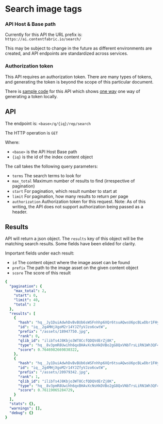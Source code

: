 # Search image tags

### API Host & Base path

Currently for this API the URL prefix is: `https://ai.contentfabric.io/search/`

This may be subject to change in the future as different environments
are created, and API endpoints are standardized across services.

### Authorization token

This API requires an authorization token.  There are many types of
tokens, and generating the token is beyond the scope of this
particular document.

There is [sample code](../sample/vector_search_image.js) for this API
which shows [one way](../sample/util.js#L39) one way of generating a
token locally.

## API

The endpoint is: `<base>/q/{iq}/rep/search`

The HTTP operation is `GET`

Where:

  * `<base>` is the API Host Base path
  * `{iq}` is the id of the index content object

The call takes the following query parameters:

  * `terms` The search terms to look for
  * `max_total` Maximum number of results to find (irrespective of pagination)
  * `start` For pagination, which result number to start at
  * `limit` For pagination, how many results to return per page
  * `authorization` Authorization token for this request.  Note: As of
     this writing, the API does not support authorization being passed
     as a header.

## Results

API will return a json object.  The `results` key of this object will
be the matching search results. Some fields have been elided for
clarity.

Important fields under each result:
  * `id` The content object where the image asset can be found
  * `prefix` The path to the image asset on the given content object
  * `score` The score of this result

```yaml
{
  "pagination": {
    "max_total": 2,
    "start": 0,
    "limit": 40,
    "total": 2
  },
  "results": [
    {
      "hash": "hq__Jy1DuiAdwhDvBvBUb6sWSFnhhp6XQr6tsuAQwsU6pcBLwDbr1FHykWwEo4yZ81xiUXBUMFqVqU",
      "id": "iq__2g4MHjXgoM2r14YJZfyVJzo6cwtW",
      "prefix": "/assets/18947750.jpg",
      "rank": 0,
      "qlib_id": "ilibTs4J8Kbjo3WT8CcfQDQVdErZj8K",
      "type": "hq__8v3pmR8Uwihh6qxBHAvXcNsHkDVBo2gG8QxVNbTrsLiRN1Wh3QF4pYtPLMwe4Ck96zxiJH53xs",
      "score": 0.7646982669830322,
    },
    {
      "hash": "hq__Jy1DuiAdwhDvBvBUb6sWSFnhhp6XQr6tsuAQwsU6pcBLwDbr1FHykWwEo4yZ81xiUXBUMFqVqU",
      "id": "iq__2g4MHjXgoM2r14YJZfyVJzo6cwtW",
      "prefix": "/assets/20979342.jpg",
      "rank": 1,
      "qlib_id": "ilibTs4J8Kbjo3WT8CcfQDQVdErZj8K",
      "type": "hq__8v3pmR8Uwihh6qxBHAvXcNsHkDVBo2gG8QxVNbTrsLiRN1Wh3QF4pYtPLMwe4Ck96zxiJH53xs",
      "score": 0.76119065284729,
    }        
  ],
  "stats": {},
  "warnings": [],
  "debug": {}
}
```

